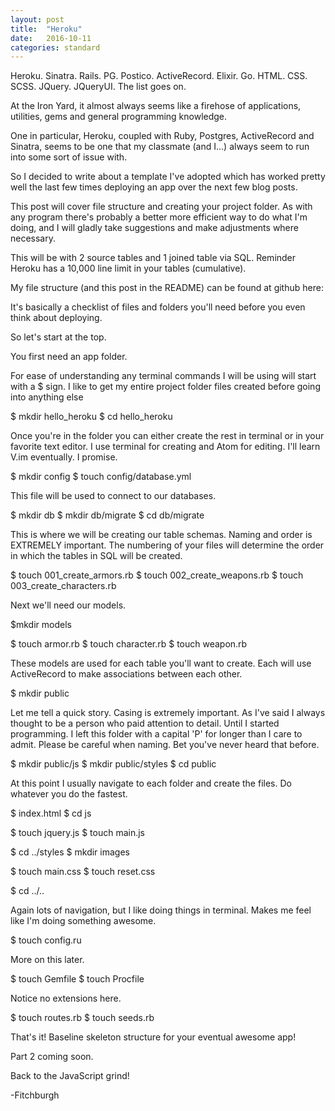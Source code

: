 ```yaml
---
layout: post
title:  "Heroku"
date:   2016-10-11
categories: standard
---
```

Heroku. Sinatra. Rails. PG. Postico. ActiveRecord. Elixir. Go. HTML. CSS. SCSS. JQuery. JQueryUI. The list goes on.

At the Iron Yard, it almost always seems like a firehose of applications, utilities, gems and general programming knowledge.  

One in particular, Heroku, coupled with Ruby, Postgres, ActiveRecord and Sinatra, seems to be one that my classmate (and I...) always seem to run into some sort of issue with.

So I decided to write about a template I've adopted which has worked pretty well the last few times deploying an app over the next few blog posts.  

This post will cover file structure and creating your project folder.  As with any program there's probably a better more efficient way to do what I'm doing, and I will gladly take suggestions and make adjustments where necessary.

This will be with 2 source tables and 1 joined table via SQL. Reminder Heroku has a 10,000 line limit in your tables (cumulative).

My file structure (and this post in the README) can be found at github here:

It's basically a checklist of files and folders you'll need before you even think about deploying.

So let's start at the top.

You first need an app folder.

For ease of understanding any terminal commands I will be using will start with a $ sign.  I like to get my entire project folder files created before going into anything else

$ mkdir hello_heroku
$ cd hello_heroku

Once you're in the folder you can either create the rest in terminal or in your favorite text editor.  I use terminal for creating and Atom for editing. I'll learn V.im eventually. I promise.

$ mkdir config
$ touch config/database.yml

This file will be used to connect to our databases.

$ mkdir db
$ mkdir db/migrate
$ cd db/migrate

This is where we will be creating our table schemas. Naming and order is EXTREMELY important.  The numbering of your files will determine the order in which the tables in SQL will be created.

$ touch 001_create_armors.rb
$ touch 002_create_weapons.rb
$ touch 003_create_characters.rb

Next we'll need our models.

$mkdir models

$ touch armor.rb
$ touch character.rb
$ touch weapon.rb

These models are used for each table you'll want to create.  Each will use ActiveRecord to make associations between each other.

$ mkdir public

Let me tell a quick story.  Casing is extremely important. As I've said I always thought to be a person who paid attention to detail.  Until I started programming.  I left this folder with a capital 'P' for longer than I care to admit. Please be careful when naming.  Bet you've never heard that before.

$ mkdir public/js
$ mkdir public/styles
$ cd public

At this point I usually navigate to each folder and create the files.  Do whatever you do the fastest.

$ index.html
$ cd js

$ touch jquery.js
$ touch main.js

$ cd ../styles
$ mkdir images

$ touch main.css
$ touch reset.css

$ cd ../..

Again lots of navigation, but I like doing things in terminal.  Makes me feel like I'm doing something awesome.

$ touch config.ru

More on this later.

$ touch Gemfile
$ touch Procfile

Notice no extensions here.

$ touch routes.rb
$ touch seeds.rb

That's it!  Baseline skeleton structure for your eventual awesome app!

Part 2 coming soon.

Back to the JavaScript grind!

-Fitchburgh
